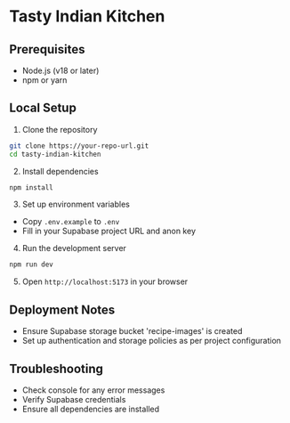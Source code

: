 
# Tasty Indian Kitchen

## Prerequisites
- Node.js (v18 or later)
- npm or yarn

## Local Setup

1. Clone the repository
```bash
git clone https://your-repo-url.git
cd tasty-indian-kitchen
```

2. Install dependencies
```bash
npm install
```

3. Set up environment variables
- Copy `.env.example` to `.env`
- Fill in your Supabase project URL and anon key

4. Run the development server
```bash
npm run dev
```

5. Open `http://localhost:5173` in your browser

## Deployment Notes
- Ensure Supabase storage bucket 'recipe-images' is created
- Set up authentication and storage policies as per project configuration

## Troubleshooting
- Check console for any error messages
- Verify Supabase credentials
- Ensure all dependencies are installed
